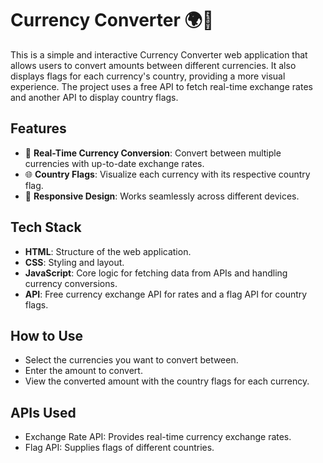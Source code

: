 # Currency Converter 🌍💱

This is a simple and interactive Currency Converter web application that allows users to convert amounts between different currencies. It also displays flags for each currency's country, providing a more visual experience. The project uses a free API to fetch real-time exchange rates and another API to display country flags.

## Features

- 💸 **Real-Time Currency Conversion**: Convert between multiple currencies with up-to-date exchange rates.
- 🌐 **Country Flags**: Visualize each currency with its respective country flag.
- 📱 **Responsive Design**: Works seamlessly across different devices.

## Tech Stack

- **HTML**: Structure of the web application.
- **CSS**: Styling and layout.
- **JavaScript**: Core logic for fetching data from APIs and handling currency conversions.
- **API**: Free currency exchange API for rates and a flag API for country flags.

## How to Use
- Select the currencies you want to convert between.
- Enter the amount to convert.
- View the converted amount with the country flags for each currency.
  
## APIs Used
- Exchange Rate API: Provides real-time currency exchange rates.
- Flag API: Supplies flags of different countries.

